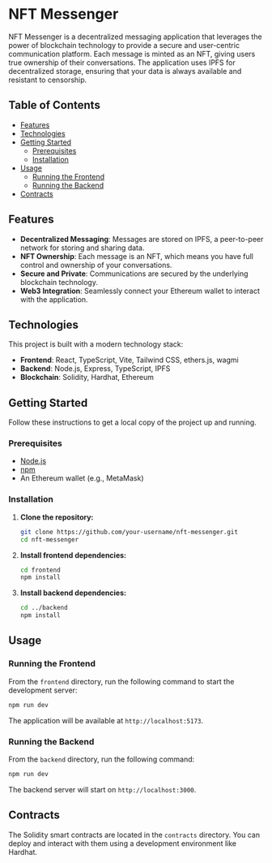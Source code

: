 # NFT Messenger

NFT Messenger is a decentralized messaging application that leverages the power of blockchain technology to provide a secure and user-centric communication platform. Each message is minted as an NFT, giving users true ownership of their conversations. The application uses IPFS for decentralized storage, ensuring that your data is always available and resistant to censorship.

## Table of Contents

- [Features](#features)
- [Technologies](#technologies)
- [Getting Started](#getting-started)
  - [Prerequisites](#prerequisites)
  - [Installation](#installation)
- [Usage](#usage)
  - [Running the Frontend](#running-the-frontend)
  - [Running the Backend](#running-the-backend)
- [Contracts](#contracts)

## Features

- **Decentralized Messaging**: Messages are stored on IPFS, a peer-to-peer network for storing and sharing data.
- **NFT Ownership**: Each message is an NFT, which means you have full control and ownership of your conversations.
- **Secure and Private**: Communications are secured by the underlying blockchain technology.
- **Web3 Integration**: Seamlessly connect your Ethereum wallet to interact with the application.

## Technologies

This project is built with a modern technology stack:

- **Frontend**: React, TypeScript, Vite, Tailwind CSS, ethers.js, wagmi
- **Backend**: Node.js, Express, TypeScript, IPFS
- **Blockchain**: Solidity, Hardhat, Ethereum

## Getting Started

Follow these instructions to get a local copy of the project up and running.

### Prerequisites

- [Node.js](https://nodejs.org/)
- [npm](https://www.npmjs.com/)
- An Ethereum wallet (e.g., MetaMask)

### Installation

1. **Clone the repository:**

   ```bash
   git clone https://github.com/your-username/nft-messenger.git
   cd nft-messenger
   ```

2. **Install frontend dependencies:**

   ```bash
   cd frontend
   npm install
   ```

3. **Install backend dependencies:**

   ```bash
   cd ../backend
   npm install
   ```

## Usage

### Running the Frontend

From the `frontend` directory, run the following command to start the development server:

```bash
npm run dev
```

The application will be available at `http://localhost:5173`.

### Running the Backend

From the `backend` directory, run the following command:

```bash
npm run dev
```

The backend server will start on `http://localhost:3000`.

## Contracts

The Solidity smart contracts are located in the `contracts` directory. You can deploy and interact with them using a development environment like Hardhat.

